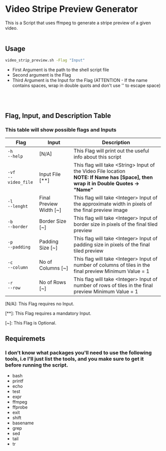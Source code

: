 Video Stripe Preview Generator
===

This is a Script that uses ffmpeg to generate a stripe preview of a given video.
<br></br>


Usage
---
```bash
video_strip_preview.sh -Flag "Input"

```

- First Argument is the path to the shell script file
- Second argument is the Flag
- Third Argument is the Input for the Flag (ATTENTION - If the name contains spaces, wrap in double quots and don't use '\' to escape space)

<br></br>

Flag, Input, and Description Table
---
### This table will show possible flags and Inputs

Flag | Input | Description
---|---|---
`-h`<br> `--help`| [N/A] | This Flag will print out the useful info about this script
`-vf`<br>`--video_file`| Input File [**] | This flag will take \<String\> Input of the Video File location<br><b>NOTE: If Name has [Space], then wrap it in Double Quotes -> "Name"</b>
`-l`<br>`--lenght`| Final Preview Width [~] | This flag will take \<Integer\> Input of the approximate width in pixels of the final preview image
`-b`<br>`--border`| Border Size [~] | This flag will take \<Integer\> Input of border size in pixels of the final tiled preview
`-p`<br>`--padding`| Padding Size [~] | This flag will take \<Integer\> Input of padding size in pixels of the final tiled preview
`-c`<br>`--column` | No of Columns [~] | This flag will take \<Integer\> Input of number of columns of tiles in the final preview Minimum Value = 1
`-r`<br>`--row`| No of Rows [~] | This flag will take \<Integer\> Input of number of rows of tiles in the final preview Minimum Value = 1

[N/A]: This Flag requires no Input.

[**]: This Flag requires a mandatory Input.

[~]: This Flag is Optional.


Requiremets
---
### I don’t know what packages you'll need to use the following tools, i.e I'll just list the tools, and you make sure to get it before running the script.
- bash
- printf
- echo
- test
- expr
- ffmpeg
- ffprobe
- exit
- shift
- basename
- grep
- sed
- tail
- tr
